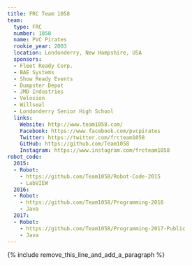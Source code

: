 ```yaml
---
title: FRC Team 1058
team:
  type: FRC
  number: 1058
  name: PVC Pirates
  rookie_year: 2003
  location: Londonderry, New Hampshire, USA
  sponsors:
  - Fleet Ready Corp.
  - BAE Systems
  - Show Ready Events
  - Dumpster Depot
  - JMD Industries
  - Veloxion
  - Willseal
  - Londonderry Senior High School
  links:
    Website: http://www.team1058.com/
    Facebook: https://www.facebook.com/pvcpirates
    Twitter: https://twitter.com/frcteam1058
    GitHub: https://github.com/Team1058
    Instagram: https://www.instagram.com/frcteam1058
robot_code:
  2015:
  - Robot:
    - https://github.com/Team1058/Robot-Code-2015
    - LabVIEW
  2016:
  - Robot:
    - https://github.com/Team1058/Programming-2016
    - Java
  2017:
  - Robot:
    - https://github.com/Team1058/Programming-2017-Public
    - Java
---
```


{% include remove_this_line_and_add_a_paragraph %}